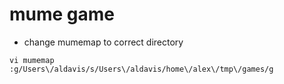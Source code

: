 # mume game
* change mumemap to correct directory
```
vi mumemap
:g/Users\/aldavis/s/Users\/aldavis/home\/alex\/tmp\/games/g
```

